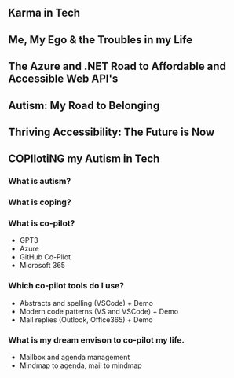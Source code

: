 ## Karma in Tech ##

## Me, My Ego & the Troubles in my Life ##



## The Azure and .NET Road to Affordable and Accessible Web API's ##

## Autism: My Road to Belonging ##

## Thriving Accessibility: The Future is Now ##



## COPIlotiNG my Autism in Tech ##
### What is autism?
### What is coping?
### What is co-pilot?
- GPT3
- Azure
- GitHub Co-Pllot
- Microsoft 365
### Which co-pilot tools do I use?
- Abstracts and spelling (VSCode) + Demo
- Modern code patterns (VS and VSCode) + Demo
- Mail replies (Outlook, Office365) + Demo

### What is my dream envison to co-pilot my life.
- Mailbox and agenda management
- Mindmap to agenda, mail to mindmap
